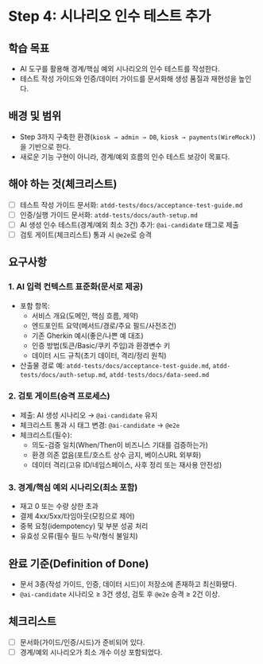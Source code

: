 # Step 4: 시나리오 인수 테스트 추가

## 학습 목표

- AI 도구를 활용해 경계/핵심 예외 시나리오의 인수 테스트를 작성한다.
- 테스트 작성 가이드와 인증/데이터 가이드를 문서화해 생성 품질과 재현성을 높인다.

## 배경 및 범위

- Step 3까지 구축한 환경(`kiosk → admin → DB`, `kiosk → payments(WireMock)`)을 기반으로 한다.
- 새로운 기능 구현이 아니라, 경계/예외 흐름의 인수 테스트 보강이 목표다.

## 해야 하는 것(체크리스트)

- [ ] 테스트 작성 가이드 문서화: `atdd-tests/docs/acceptance-test-guide.md`
- [ ] 인증/실행 가이드 문서화: `atdd-tests/docs/auth-setup.md`
- [ ] AI 생성 인수 테스트(경계/예외 최소 3건) 추가: `@ai-candidate` 태그로 제출
- [ ] 검토 게이트(체크리스트) 통과 시 `@e2e`로 승격

## 요구사항

### 1. AI 입력 컨텍스트 표준화(문서로 제공)

- 포함 항목:
  - 서비스 개요(도메인, 핵심 흐름, 제약)
  - 엔드포인트 요약(메서드/경로/주요 필드/사전조건)
  - 기존 Gherkin 예시(좋은/나쁜 예 대조)
  - 인증 방법(토큰/Basic/쿠키 주입)과 환경변수 키
  - 데이터 시드 규칙(초기 데이터, 격리/정리 원칙)
- 산출물 경로 예: `atdd-tests/docs/acceptance-test-guide.md`, `atdd-tests/docs/auth-setup.md`, `atdd-tests/docs/data-seed.md`

### 2. 검토 게이트(승격 프로세스)

- 제출: AI 생성 시나리오 → `@ai-candidate` 유지
- 체크리스트 통과 시 태그 변경: `@ai-candidate` → `@e2e`
- 체크리스트(필수):
  - 의도-검증 일치(When/Then이 비즈니스 기대를 검증하는가)
  - 환경 의존 없음(포트/호스트 상수 금지, 베이스URL 외부화)
  - 데이터 격리(고유 ID/네임스페이스, 사후 정리 또는 재사용 안전성)

### 3. 경계/핵심 예외 시나리오(최소 포함)

- 재고 0 또는 수량 상한 초과
- 결제 4xx/5xx/타임아웃(모킹으로 제어)
- 중복 요청(idempotency) 및 부분 성공 처리
- 유효성 오류(필수 필드 누락/형식 불일치)

## 완료 기준(Definition of Done)

- 문서 3종(작성 가이드, 인증, 데이터 시드)이 저장소에 존재하고 최신화됐다.
- `@ai-candidate` 시나리오 ≥ 3건 생성, 검토 후 `@e2e` 승격 ≥ 2건 이상.

## 체크리스트

- [ ] 문서화(가이드/인증/시드)가 준비되어 있다.
- [ ] 경계/예외 시나리오가 최소 개수 이상 포함되었다.
